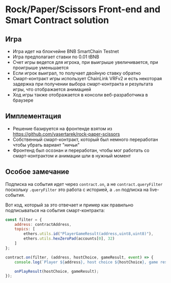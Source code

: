 # Rock/Paper/Scissors Front-end and Smart Contract solution

## Игра

- Игра идет на блокчейне BNB SmartChain Testnet
- Игра предполагает ставки по 0.01 tBNB
- Счет игры ведется для игрока, при выигрыше увеличивается, при проигрыше уменьшается
- Если игрок выиграл, то получает двойную ставку обратно
- Смарт-контракт игры использует ChainLink VRFv2 и есть некоторая задержка при получении выбора смарт-контракта и результата игры, что отображается анимацией
- Ход игры также отображается в консоли веб-разработчика в браузере

## Имплементация
- Решение базируется на фронтенде взятом из https://github.com/yasertarek/rock-paper-scissors
- Собственный смарт-контракт, который был немного переработан чтобы убрать вариант "ничьи"
- Фронтенд был осознан и переработан, чтобы мог работать со смарт-контрактом и анимации шли в нужный момент

## Особое замечание

Подписка на события идет через `contract.on`, а не `contract.queryFilter` поскольку `.queryFilter` это работа с историей, а `.on` подписка на live-события.

Вот код, который за это отвечает и пример как правильно подписываться на события смарт-контракта:

```js
const filter = {
    address: contractAddress,
    topics: [
        ethers.utils.id("PlayerGameResult(address,uint8,uint8)"),
        ethers.utils.hexZeroPad(accounts[0], 32)
    ]
};

contract.on(filter, (address, hostChoice, gameResult, event) => {
    console.log(`Player ${address}, host choice ${hostChoice}, game result : ${gameResult}`);

    onPlayResult(hostChoice, gameResult);
});
```